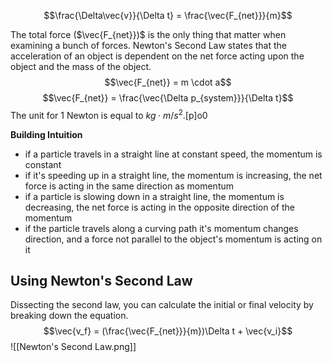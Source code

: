 $$\frac{\Delta\vec{v}}{\Delta t} = \frac{\vec{F_{net}}}{m}$$

The total force ($\vec{F_{net}})$ is the only thing that matter when examining a bunch of forces. Newton's Second Law states that the acceleration of an object is dependent on the net force acting upon the object and the mass of the object. 
$$\vec{F_{net}} = m \cdot a$$
$$\vec{F_{net}} = \frac{\vec{\Delta p_{system}}}{\Delta t}$$
The unit for 1 Newton is equal to $kg \cdot m/s^2$.[p]o0

**Building Intuition**
- if a particle travels in a straight line at constant speed, the momentum is constant
- if it's speeding up in a straight line, the momentum is increasing, the net force is acting in the same direction as momentum 
- if a particle is slowing down in a straight line, the momentum is decreasing, the net force is acting in the opposite direction of the momentum
- if the particle travels along a curving path it's momentum changes direction, and a force not parallel to the object's momentum is acting on it
## Using Newton's Second Law
Dissecting the second law, you can calculate the initial or final velocity by breaking down the equation. 
$$\vec{v_f} = (\frac{\vec{F_{net}}}{m})\Delta t + \vec{v_i}$$
![[Newton's Second Law.png]]
